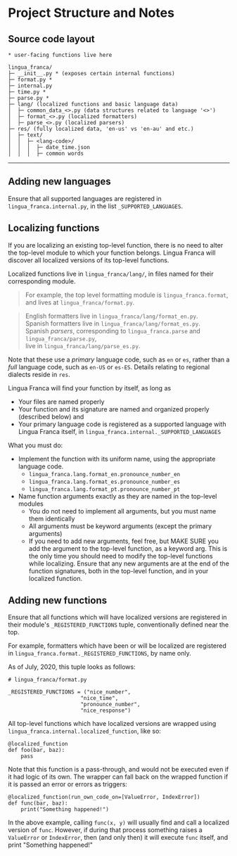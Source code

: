 # Project Structure and Notes

## Source code layout

    * user-facing functions live here
    
    lingua_franca/
    ├─ __init__.py * (exposes certain internal functions)
    ├─ format.py *
    ├─ internal.py
    ├─ time.py *
    ├─ parse.py *
    ├─ lang/ (localized functions and basic language data)
    │  ├─ common_data_<>.py (data structures related to language '<>')
    │  ├─ format_<>.py (localized formatters)
    │  ├─ parse_<>.py (localized parsers)
    ├─ res/ (fully localized data, 'en-us' vs 'en-au' and etc.)
    │  ├─ text/
    │  │  ├─ <lang-code>/
    │  │  │  ├─ date_time.json
    │  │  │  ├─ common words

----

## Adding new languages

Ensure that all supported languages are registered in `lingua_franca.internal.py`, in the list
`_SUPPORTED_LANGUAGES`.

## Localizing functions

If you are localizing an existing top-level function, there is no need to alter the top-level
module to which your function belongs. Lingua Franca will discover all localized versions
of its top-level functions.

Localized functions live in `lingua_franca/lang/`, in files named for their corresponding module.

>For example, the top level formatting module is `lingua_franca.format`, and lives at
`lingua_franca/format.py`.

>English formatters live in `lingua_franca/lang/format_en.py`.  
>Spanish formatters live in `lingua_franca/lang/format_es.py`.  
>Spanish *parsers*, corresponding to
`lingua_franca.parse` and `lingua_franca/parse.py`,  
>live in `lingua_franca/lang/parse_es.py`.

Note that these use a *primary* language code, such as `en` or `es`, rather than a *full* language
code, such as `en-US` or `es-ES`. Details relating to regional dialects reside in `res`.

Lingua Franca will find your function by itself, as long as

- Your files are named properly
- Your function and its signature are named and organized properly (described below) and
- Your primary language code is registered as a supported language with Lingua Franca itself, in
`lingua_franca.internal._SUPPORTED_LANGUAGES`

What you must do:

- Implement the function with its uniform name, using the appropriate language code.
  - `lingua_franca.lang.format_en.pronounce_number_en`
  - `lingua_franca.lang.format_es.pronounce_number_es`
  - `lingua_franca.lang.format_pt.pronounce_number_pt`
- Name function arguments exactly as they are named in the top-level modules
  - You do not need to implement all arguments, but you must name them identically
  - All arguments must be keyword arguments (except the primary arguments)
  - If you need to add new arguments,
        feel free, but MAKE SURE you add the argument to the top-level function, as a keyword arg.
        This is the only time you should need to modify the top-level functions while localizing.
        Ensure that any new arguments are at the end of the function signatures, both in the
        top-level function, and in your localized function.

## Adding new functions

Ensure that all functions which will have localized versions are registered in their module's
`_REGISTERED_FUNCTIONS` tuple, conventionally defined near the top.

For example, formatters which have been or will be localized are registered in
  `lingua_franca.format._REGISTERED_FUNCTIONS`, by name only.

As of July, 2020, this tuple looks as follows:

  ```python3
  # lingua_franca/format.py

  _REGISTERED_FUNCTIONS = ("nice_number",
                         "nice_time",
                         "pronounce_number",
                         "nice_response")
  ```

All top-level functions which have localized versions are wrapped using
`lingua_franca.internal.localized_function`, like so:

    @localized_function
    def foo(bar, baz):
        pass

Note that this function is a pass-through, and would not be executed even if it
had logic of its own. The wrapper can fall back on the wrapped function if it is
passed an error or errors as triggers:

    @localized_function(run_own_code_on=[ValueError, IndexError])
    def func(bar, baz):
        print("Something happened!")

In the above example, calling `func(x, y)` will usually find and call a localized
version of `func`. However, if during that process something raises a
`ValueError` or `IndexError`, then (and only then) it will execute `func` itself,
and print "Something happened!"